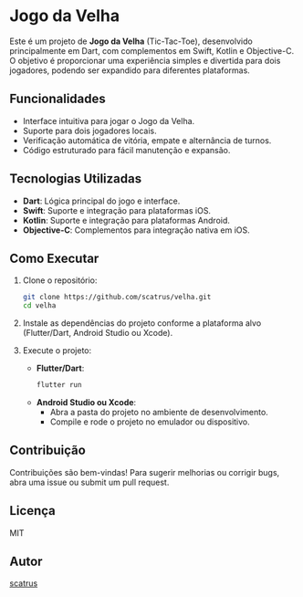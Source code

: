 # Jogo da Velha

Este é um projeto de **Jogo da Velha** (Tic-Tac-Toe), desenvolvido principalmente em Dart, com complementos em Swift, Kotlin e Objective-C. O objetivo é proporcionar uma experiência simples e divertida para dois jogadores, podendo ser expandido para diferentes plataformas.

## Funcionalidades

- Interface intuitiva para jogar o Jogo da Velha.
- Suporte para dois jogadores locais.
- Verificação automática de vitória, empate e alternância de turnos.
- Código estruturado para fácil manutenção e expansão.

## Tecnologias Utilizadas

- **Dart**: Lógica principal do jogo e interface.
- **Swift**: Suporte e integração para plataformas iOS.
- **Kotlin**: Suporte e integração para plataformas Android.
- **Objective-C**: Complementos para integração nativa em iOS.

## Como Executar

1. Clone o repositório:
   ```bash
   git clone https://github.com/scatrus/velha.git
   cd velha
   ```

2. Instale as dependências do projeto conforme a plataforma alvo (Flutter/Dart, Android Studio ou Xcode).

3. Execute o projeto:
   - **Flutter/Dart**:
     ```bash
     flutter run
     ```
   - **Android Studio ou Xcode**:
     - Abra a pasta do projeto no ambiente de desenvolvimento.
     - Compile e rode o projeto no emulador ou dispositivo.

## Contribuição

Contribuições são bem-vindas! Para sugerir melhorias ou corrigir bugs, abra uma issue ou submit um pull request.

## Licença

MIT

## Autor

[scatrus](https://github.com/scatrus)
